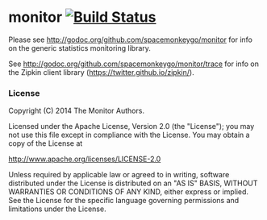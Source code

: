 # monitor [![Build Status](https://api.travis-ci.org/spacemonkeygo/monitor.svg?branch=master)](https://travis-ci.org/spacemonkeygo/monitor)

Please see http://godoc.org/github.com/spacemonkeygo/monitor for info
on the generic statistics monitoring library.

See http://godoc.org/github.com/spacemonkeygo/monitor/trace for info
on the Zipkin client library (https://twitter.github.io/zipkin/).

### License

Copyright (C) 2014 The Monitor Authors.

Licensed under the Apache License, Version 2.0 (the "License");
you may not use this file except in compliance with the License.
You may obtain a copy of the License at

  http://www.apache.org/licenses/LICENSE-2.0

Unless required by applicable law or agreed to in writing, software
distributed under the License is distributed on an "AS IS" BASIS,
WITHOUT WARRANTIES OR CONDITIONS OF ANY KIND, either express or implied.
See the License for the specific language governing permissions and
limitations under the License.
